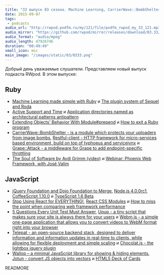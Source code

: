 ```yaml
---
title: "33 выпуск 03 сезона. Machine Learning, CarrierWave::BombShelter, CoffeeScript 1.10.0, Upup, Telepat, Jotun и прочее"
date: 2015-09-07
tags:
 - podcasts
audio_url: "http://rwpod.podfm.ru/my/121/file/podfm_rwpod_my_33_121.mp3"
audio_mirror: "https://github.com/rwpod/mirror/releases/download/03.33/0333.mp3"
audio_format: "audio/mpeg"
audio_length: 47926746
duration: "00:49:49"
small_icon: mic
main_image: "/images/static/03/0333.png"
---
```


Добрый день уважаемые слушатели. Представляем новый выпуск подкаста RWpod. В этом выпуске:

## Ruby

 - [Machine Learning made simple with Ruby](http://www.leanpanda.com/blog/2015/08/24/machine-learning-automatic-classification/) и [The plugin system of Sequel and Roda](http://twin.github.io/the-plugin-system-of-sequel-and-roda/)
 - [Active Support and Time](http://jakeyesbeck.com/2015/08/30/active-support-and-time/) и [Application directories named as architectural patterns antipattern](http://teotti.com/application-directories-named-as-architectural-patterns-antipattern/)
 - [Extending Objects' Behavior With Module#prepend](http://blog.ragnarson.com/2015/08/28/extending-objects-behavior-with-module-prepend.html) и [How to exit a Ruby program](http://blog.honeybadger.io/how-to-exit-a-ruby-program/)
 - [CarrierWave::BombShelter - is a module which protects your uploaders from image bombs](https://github.com/DarthSim/carrierwave-bombshelter), [Restful-client - HTTP framework for micro-services based environment, build on top of typhoeus and servicejynx](https://github.com/AvnerCohen/restful-client) и [Grape::Attack - a middleware for Grape to add endpoint-specific throttling](https://github.com/gottfrois/grape-attack)
 - [The Soul of Software by Avdi Grimm (video)](https://www.youtube.com/watch?v=zs0E4E83_X8) и [Webinar: Phoenix Web Framework, with José Valim](https://www.youtube.com/watch?v=Af-gTdlQoUM)

## JavaScript

 - [jQuery Foundation and Dojo Foundation to Merge](http://blog.jquery.com/2015/09/01/jquery-foundation-and-dojo-foundation-to-merge/), [Node.js 4.0.0rc1](https://nodejs.org/download/rc/v4.0.0-rc.1/), [CoffeeScript 1.10.0](http://coffeescript.org/#changelog) и [TypeScript 1.6 Beta](http://blogs.msdn.com/b/typescript/archive/2015/09/02/announcing-typescript-1-6-beta-react-jsx-better-error-checking-and-more.aspx)
 - [Stop Using React for EVERYTHING!](https://medium.com/@zackargyle/stop-using-react-for-everything-c8297ac1a644), [React CSS Modules](https://github.com/gajus/react-css-modules) и [How to miss the point when comparing web framework performance](https://medium.com/@djsmith42/how-to-miss-the-point-when-comparing-web-framework-performance-50ac0d8d9d71)
 - [5 Questions Every Unit Test Must Answer](https://medium.com/javascript-scene/what-every-unit-test-needs-f6cd34d9836d), [Upup - a tiny script that makes sure your site is always there for your users](https://www.talater.com/upup/) и [Webm.js - a simple one-page application that allows you to convert videos to WebM format right into your browser](https://kagami.github.io/webm.js/)
 - [Telepat - an open-source backend stack, designed to deliver information and information updates in real-time to clients, while allowing for flexible deployment and simple scaling](http://telepat.io/) и [Chocolat.js - the lightbox jquery plugin](http://chocolat.insipi.de/)
 - [Wallop – a minimal JavaScript library for showing & hiding elements](http://designhooks.com/wallop-a-minimal-javascript-library-for-showing-hiding-elements/), [Jotun - convert JS objects into vectors](http://techfort.github.io/jotun/) и [HTML5 Deck of Cards](http://pakastin.github.io/deck-of-cards/)

READMORE


